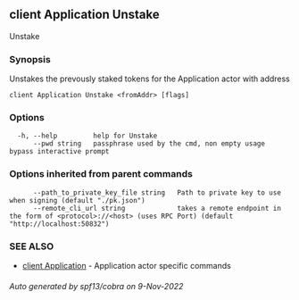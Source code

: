## client Application Unstake

Unstake <fromAddr>

### Synopsis

Unstakes the prevously staked tokens for the Application actor with address <fromAddr>

```
client Application Unstake <fromAddr> [flags]
```

### Options

```
  -h, --help         help for Unstake
      --pwd string   passphrase used by the cmd, non empty usage bypass interactive prompt
```

### Options inherited from parent commands

```
      --path_to_private_key_file string   Path to private key to use when signing (default "./pk.json")
      --remote_cli_url string             takes a remote endpoint in the form of <protocol>://<host> (uses RPC Port) (default "http://localhost:50832")
```

### SEE ALSO

* [client Application](client_Application.md)	 - Application actor specific commands

###### Auto generated by spf13/cobra on 9-Nov-2022
